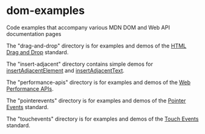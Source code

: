 # dom-examples
Code examples that accompany various MDN DOM and Web API documentation pages

The "drag-and-drop" directory is for examples and demos of the [HTML Drag and Drop](https://developer.mozilla.org/en-US/docs/Web/API/HTML_Drag_and_Drop_API) standard.

The "insert-adjacent" directory contains simple demos for [insertAdjacentElement](http://mdn.github.io/dom-examples/insert-adjacent/insertAdjacentElement.html) and [insertAdjacentText](http://mdn.github.io/dom-examples/insert-adjacent/insertAdjacentText.html).

The "performance-apis" directory is for examples and demos of the [Web Performance APIs](https://www.w3.org/wiki/Web_Performance/Publications).

The "pointerevents" directory is for examples and demos of the [Pointer Events](https://developer.mozilla.org/en-US/docs/Web/API/Pointer_events) standard.

The "touchevents" directory is for examples and demos of the [Touch Events](https://developer.mozilla.org/en-US/docs/Web/API/Touch_events) standard.
